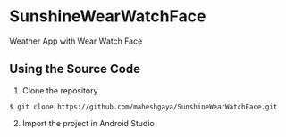 # SunshineWearWatchFace
Weather App with Wear Watch Face

## Using the Source Code
1. Clone the repository
  
  ```
  $ git clone https://github.com/maheshgaya/SunshineWearWatchFace.git
  ```
  
2. Import the project in Android Studio
